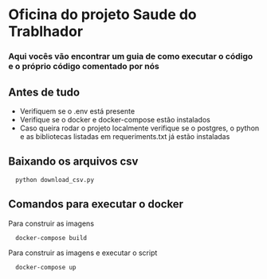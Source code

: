 # Oficina do projeto Saude do Trablhador

### Aqui vocês vão encontrar um guia de como executar o código e o próprio código comentado por nós



## Antes de tudo
- Verifiquem se o .env está presente
- Verifique se o docker e docker-compose estão instalados
- Caso queira rodar o projeto localmente verifique se o postgres, o python e as bibliotecas listadas em requeriments.txt já estão instaladas


## Baixando os arquivos csv
``` 
  python download_csv.py
```

## Comandos para executar o docker

Para construir as imagens 
``` 
  docker-compose build
```

Para construir as imagens e executar o script
``` 
  docker-compose up 
```
